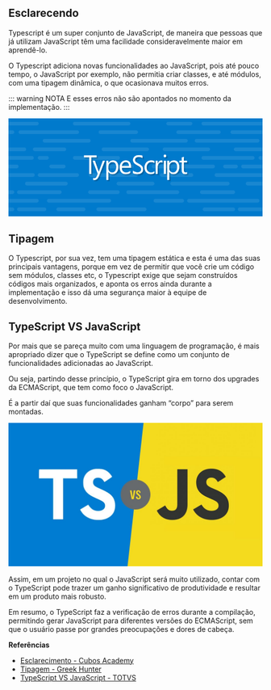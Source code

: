 ## Esclarecendo
Typescript é um super conjunto de JavaScript, de maneira que pessoas que já utilizam JavaScript têm uma facilidade consideravelmente maior em aprendê-lo.

O Typescript adiciona novas funcionalidades ao JavaScript, pois até pouco tempo, o JavaScript por exemplo, não permitia criar classes, e até módulos, com uma tipagem dinâmica, o que ocasionava muitos erros.

::: warning NOTA
E esses erros não são apontados no momento da implementação.
:::

![](../../../assets/img/linguagens/typescript/setup/setup-1.png)

## Tipagem
O Typescript, por sua vez, tem uma tipagem estática e esta é uma das suas principais vantagens, porque em vez de permitir que você crie um código sem módulos, classes etc, o Typescript exige que sejam construídos códigos mais organizados, e aponta os erros ainda durante a implementação e isso dá uma segurança maior à equipe de desenvolvimento.

## TypeScript VS JavaScript
Por mais que se pareça muito com uma linguagem de programação, é mais apropriado dizer que o TypeScript se define como um conjunto de funcionalidades adicionadas ao JavaScript.

Ou seja, partindo desse princípio, o TypeScript gira em torno dos upgrades da ECMAScript, que tem como foco o JavaScript. 

É a partir daí que suas funcionalidades ganham “corpo” para serem montadas.

![](../../../assets/img/linguagens/typescript/setup/setup-2.png)

Assim, em um projeto no qual o JavaScript será muito utilizado, contar com o TypeScript pode trazer um ganho significativo de produtividade e resultar em um produto mais robusto.

Em resumo, o TypeScript faz a verificação de erros durante a compilação, permitindo gerar JavaScript para diferentes versões do ECMAScript, sem que o usuário passe por grandes preocupações e dores de cabeça.

**Referências**
* [Esclarecimento - Cubos Academy](https://blog.cubos.academy/typescript-quais-as-vantagens-de-aprender-esse-super-set-de-javascript/#)
* [Tipagem - Greek Hunter](https://blog.geekhunter.com.br/introducao-a-typescript/#:~:text=Para%20instala%C3%A7%C3%A3o%20e%20utiliza%C3%A7%C3%A3o%20do,js%20quando%20o%20instalamos.&text=O%20comando%20acima%20instala%20o%20TypeScript%20globalmente%20na%20sua%20m%C3%A1quina.)
* [TypeScript VS JavaScript - TOTVS](https://www.totvs.com/blog/developers/typescript/)




